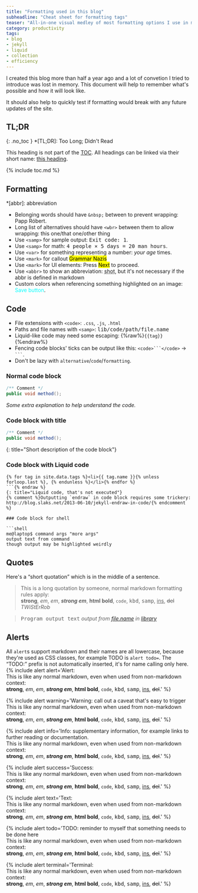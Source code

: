 ```yaml
---
title: "Formatting used in this blog"
subheadline: "Cheat sheet for formatting tags"
teaser: "All-in-one visual medley of most formatting options I use in markdown on this website."
category: productivity
tags:
- blog
- jekyll
- liquid
- collection
- efficiency
---
```


I created this blog more than half a year ago and a lot of convetion I tried to introduce was lost in memory. This document will help to remember what's possible and how it will look like.

<!--more-->

It should also help to quickly test if formatting would break with any future updates of the site.

## TL;DR
{: .no_toc }
*[TL;DR]: Too Long; Didn't Read

This heading is not part of the [TOC](#toc). All headings can be linked via their short name: [this heading](#tldr).


{% include toc.md %}

## Formatting
*[abbr]: abbreviation

 * Belonging words should have `&nbsp;` between to prevent wrapping: Papp&nbsp;Róbert.
 * Long list of alternatives should have `<wbr>` between them to allow wrapping: this&nbsp;one<wbr>/that&nbsp;one<wbr>/other&nbsp;thing
 * Use `<samp>` for sample output: <samp>Exit code: 1</samp>.
 * Use `<samp>` for math: <samp>4&nbsp;people &times; 5&nbsp;days = 20&nbsp;man hours</samp>.
 * Use `<var>` for something representing a number: <var>your age</var> times.
 * Use `<mark>` for callout <mark>Grammar&nbsp;Nazis</mark>
 * Use `<mark>` for UI elements: Press <mark>Next</mark> to proceed.
 * Use `<abbr>` to show an abbreviation: <abbr title="shortended text">shot</abbr>, but it's not necessary if the abbr is defined in markdown
 * Custom colors when referencing something highlighted on an image: <span style="color:cyan">Save button</span>.


## Code

 * File extensions with `<code>`: `.css`, `.js`, `.html`
 * Paths and file names with `<samp>`: <samp>lib/code/path/file.name</samp>
 * Liquid-like code may need some escaping: {%raw%}`{{tag}}`{%endraw%}
 * Fencing code blocks' ticks can be output like this: ````<code>```</code>```` &rarr; <code>```</code>.
 * Don't be lazy with `alternative`/`code`/`formatting`.


### Normal code block

```java
/** Comment */
public void method();
```

*Some extra explanation to help understand the code.*


### Code block with title

```java
/** Comment */
public void method();
```
{: title="Short description of the code block"}


### Code block with Liquid code

```liquid{% raw %}
{% for tag in site.data.tags %}<li>{{ tag.name }}{% unless forloop.last %}, {% endunless %}</li>{% endfor %}
```{% endraw %}
{: title="Liquid code, that's not executed"}
{% comment %}Outputting `endraw` in code block requires some trickery: http://blog.slaks.net/2013-06-10/jekyll-endraw-in-code/{% endcomment %}

### Code block for shell

```shell
me@laptop$ command args "more args"
output text from command
though output may be highlighted weirdly
```

## Quotes

Here's a <q>short quotation</q> which is in the middle of a sentence.

> This is a long quotation by someone, normal markdown formatting rules apply:  
  **strong**, *em*, _em_, ***strong em***, <b>html bold</b>, `code`, <kbd>kbd</kbd>, <samp>samp</samp>, <ins>ins</ins>, <del>del</del>
  <cite>TWiStErRob</cite>

> <samp>Program output text</samp> <cite>output from [file.name](http://sources.com/path/to/file.name#line=123) in [library](http://library.com/)</cite>


## Alerts
All `alert`s support markdown and their names are all lowercase, because they're used as CSS classes, for example TODO is `alert todo=`. The <q>TODO:</q> prefix is not automatically inserted, it's for name calling only here.
{% include alert alert='Alert:  
    This is like any normal markdown, even when used from non-markdown context:  
    **strong**, *em*, _em_, ***strong em***, <b>html bold</b>, `code`, <kbd>kbd</kbd>, <samp>samp</samp>, <ins>ins</ins>, <del>del</del>.' %}

{% include alert warning='Warning: call out a caveat that\'s easy to trigger  
    This is like any normal markdown, even when used from non-markdown context:  
    **strong**, *em*, _em_, ***strong em***, <b>html bold</b>, `code`, <kbd>kbd</kbd>, <samp>samp</samp>, <ins>ins</ins>, <del>del</del>.' %}

{% include alert info='Info: supplementary information, for example links to further reading or documentation.  
    This is like any normal markdown, even when used from non-markdown context:  
    **strong**, *em*, _em_, ***strong em***, <b>html bold</b>, `code`, <kbd>kbd</kbd>, <samp>samp</samp>, <ins>ins</ins>, <del>del</del>.' %}

{% include alert success='Success:  
    This is like any normal markdown, even when used from non-markdown context:  
    **strong**, *em*, _em_, ***strong em***, <b>html bold</b>, `code`, <kbd>kbd</kbd>, <samp>samp</samp>, <ins>ins</ins>, <del>del</del>.' %}

{% include alert text='Text:  
    This is like any normal markdown, even when used from non-markdown context:  
    **strong**, *em*, _em_, ***strong em***, <b>html bold</b>, `code`, <kbd>kbd</kbd>, <samp>samp</samp>, <ins>ins</ins>, <del>del</del>.' %}

{% include alert todo='TODO: reminder to myself that something needs to be done here  
    This is like any normal markdown, even when used from non-markdown context:  
    **strong**, *em*, _em_, ***strong em***, <b>html bold</b>, `code`, <kbd>kbd</kbd>, <samp>samp</samp>, <ins>ins</ins>, <del>del</del>.' %}

{% include alert terminal='Terminal:<br/>
    This is like any normal markdown, even when used from non-markdown context:  
    **strong**, *em*, _em_, ***strong em***, <b>html bold</b>, `code`, <kbd>kbd</kbd>, <samp>samp</samp>, <ins>ins</ins>, <del>del</del>.' %}

